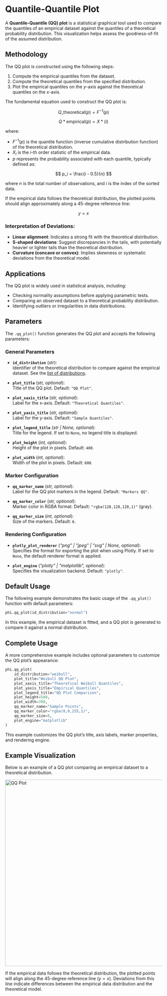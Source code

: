 # Quantile-Quantile Plot

A **Quantile-Quantile (QQ) plot** is a statistical graphical tool used to compare the quantiles of an empirical dataset against the quantiles of a theoretical probability distribution. This visualization helps assess the goodness-of-fit of the assumed distribution.

## Methodology

The QQ plot is constructed using the following steps:

1. Compute the empirical quantiles from the dataset.
2. Compute the theoretical quantiles from the specified distribution.
3. Plot the empirical quantiles on the $y$-axis against the theoretical quantiles on the $x$-axis.

The fundamental equation used to construct the QQ plot is:

$$
Q\_{\text{theoretical}}(p) = F^{-1}(p)
$$

$$
Q*{\text{empirical}}(p) = X*{(i)}
$$

where:

-   $F^{-1}(p)$ is the quantile function (inverse cumulative distribution function) of the theoretical distribution.
-   $X_{i}$ is the $i$-th order statistic of the empirical data.
-   $p$ represents the probability associated with each quantile, typically defined as:

$$
p_i = \frac{i - 0.5}{n}
$$

where $n$ is the total number of observations, and $i$ is the index of the sorted data.

If the empirical data follows the theoretical distribution, the plotted points should align approximately along a 45-degree reference line:

$$
y = x
$$

### Interpretation of Deviations:

-   **Linear alignment**: Indicates a strong fit with the theoretical distribution.
-   **S-shaped deviations**: Suggest discrepancies in the tails, with potentially heavier or lighter tails than the theoretical distribution.
-   **Curvature (concave or convex)**: Implies skewness or systematic deviations from the theoretical model.

## Applications

The QQ plot is widely used in statistical analysis, including:

-   Checking normality assumptions before applying parametric tests.
-   Comparing an observed dataset to a theoretical probability distribution.
-   Identifying outliers or irregularities in data distributions.

## Parameters

The `.qq_plot()` function generates the QQ plot and accepts the following parameters:

### General Parameters

-   **`id_distribution`** (_str_):  
    Identifier of the theoretical distribution to compare against the empirical dataset. See the [list of distributions](/documentation/distributions/continuous_distributions).

-   **`plot_title`** (_str, optional_):  
    Title of the QQ plot. Default: `"QQ Plot"`.

-   **`plot_xaxis_title`** (_str, optional_):  
    Label for the x-axis. Default: `"Theoretical Quantiles"`.

-   **`plot_yaxis_title`** (_str, optional_):  
    Label for the y-axis. Default: `"Sample Quantiles"`.

-   **`plot_legend_title`** (_str | None, optional_):  
    Title for the legend. If set to `None`, no legend title is displayed.

-   **`plot_height`** (_int, optional_):  
    Height of the plot in pixels. Default: `400`.

-   **`plot_width`** (_int, optional_):  
    Width of the plot in pixels. Default: `600`.

### Marker Configuration

-   **`qq_marker_name`** (_str, optional_):  
    Label for the QQ plot markers in the legend. Default: `"Markers QQ"`.

-   **`qq_marker_color`** (_str, optional_):  
    Marker color in RGBA format. Default: `"rgba(128,128,128,1)"` (gray).

-   **`qq_marker_size`** (_int, optional_):  
    Size of the markers. Default: `6`.

### Rendering Configuration

-   **`plotly_plot_renderer`** (_"png" | "jpeg" | "svg" | None, optional_):  
    Specifies the format for exporting the plot when using Plotly. If set to `None`, the default renderer format is applied.

-   **`plot_engine`** (_"plotly" | "matplotlib", optional_):  
    Specifies the visualization backend. Default: `"plotly"`.

## Default Usage

The following example demonstrates the basic usage of the `.qq_plot()` function with default parameters:

```python
phi.qq_plot(id_distribution="normal")
```

In this example, the empirical dataset is fitted, and a QQ plot is generated to compare it against a normal distribution.

## Complete Usage

A more comprehensive example includes optional parameters to customize the QQ plot’s appearance:

```python
phi.qq_plot(
    id_distribution="weibull",
    plot_title="Weibull QQ Plot",
    plot_xaxis_title="Theoretical Weibull Quantiles",
    plot_yaxis_title="Empirical Quantiles",
    plot_legend_title="QQ Plot Comparison",
    plot_height=500,
    plot_width=700,
    qq_marker_name="Sample Points",
    qq_marker_color="rgba(0,0,255,1)",
    qq_marker_size=8,
    plot_engine="matplotlib"
)
```

This example customizes the QQ plot’s title, axis labels, marker properties, and rendering engine.

## Example Visualization

Below is an example of a QQ plot comparing an empirical dataset to a theoretical distribution.

<img src="/fit/plot_qq.png" alt="QQ Plot" width="600"/>

If the empirical data follows the theoretical distribution, the plotted points will align along the 45-degree reference line ($y = x$). Deviations from this line indicate differences between the empirical data distribution and the theoretical model.
